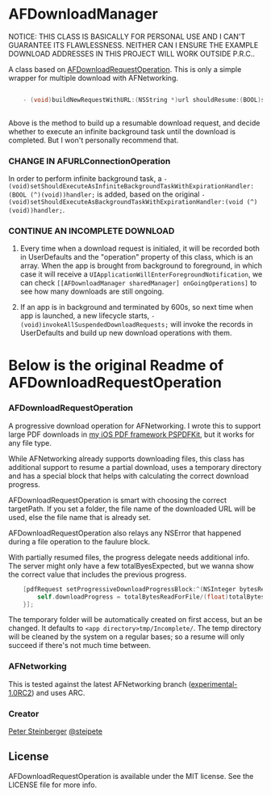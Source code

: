 AFDownloadManager
==========================

NOTICE: THIS CLASS IS BASICALLY FOR PERSONAL USE AND I CAN'T GUARANTEE ITS FLAWLESSNESS. NEITHER CAN I ENSURE THE EXAMPLE DOWNLOAD ADDRESSES IN THIS PROJECT WILL WORK OUTSIDE P.R.C..

A class based on [AFDownloadRequestOperation](https://github.com/steipete/AFDownloadRequestOperation). This is only a simple wrapper for multiple download with AFNetworking. 

``` objective-c

    - (void)buildNewRequestWithURL:(NSString *)url shouldResume:(BOOL)shouldResume isExcutableInBackground:(BOOL)isExcutableInBackground
    
```
Above is the method to build up a resumable download request, and decide whether to execute an infinite background task until the download is completed. But I won't personally recommend that.

### CHANGE IN AFURLConnectionOperation

In order to perform infinite background task, a ```- (void)setShouldExecuteAsInfiniteBackgroundTaskWithExpirationHandler:(BOOL (^)(void))handler;``` is added, based on the original ```- (void)setShouldExecuteAsBackgroundTaskWithExpirationHandler:(void (^)(void))handler;```.

### CONTINUE AN INCOMPLETE DOWNLOAD

1. Every time when a download request is initialed, it will be recorded both in UserDefaults and the "operation" property of this class, which is an array. When the app is brought from background to foreground, in which case it will receive a ```UIApplicationWillEnterForegroundNotification```, we can check ```[[AFDownloadManager sharedManager] onGoingOperations]``` to see how many downloads are still ongoing.
 
2. If an app is in background and terminated by 600s, so next time when app is launched, a new lifecycle starts, ```- (void)invokeAllSuspendedDownloadRequests;``` will invoke the records in UserDefaults and build up new download operations with them.

Below is the original Readme of AFDownloadRequestOperation
==========================
### AFDownloadRequestOperation

A progressive download operation for AFNetworking. I wrote this to support large PDF downloads in [my iOS PDF framework PSPDFKit](http://pspdfkit.com), but it works for any file type.

While AFNetworking already supports downloading files, this class has additional support to resume a partial download, uses a temporary directory and has a special block that helps with calculating the correct download progress.

AFDownloadRequestOperation is smart with choosing the correct targetPath. If you set a folder, the file name of the downloaded URL will be used, else the file name that is already set.

AFDownloadRequestOperation also relays any NSError that happened during a file operation to the faulure block.

With partially resumed files, the progress delegate needs additional info. The server might only have a few totalByesExpected, but we wanna show the correct value that includes the previous progress.

``` objective-c
    [pdfRequest setProgressiveDownloadProgressBlock:^(NSInteger bytesRead, long long totalBytesRead, long long totalBytesExpected, long long totalBytesReadForFile, long long totalBytesExpectedToReadForFile) {
        self.downloadProgress = totalBytesReadForFile/(float)totalBytesExpectedToReadForFile;
    }];
```

The temporary folder will be automatically created on first access, but an be changed. It defaults to ```<app directory>tmp/Incomplete/```. The temp directory will be cleaned by the system on a regular bases; so a resume will only succeed if there's not much time between.

### AFNetworking

This is tested against the latest AFNetworking branch ([experimental-1.0RC2](https://github.com/AFNetworking/AFNetworking/tree/experimental-1.0RC2)) and uses ARC.


### Creator

[Peter Steinberger](http://github.com/steipete)
[@steipete](https://twitter.com/steipete)

## License

AFDownloadRequestOperation is available under the MIT license. See the LICENSE file for more info.